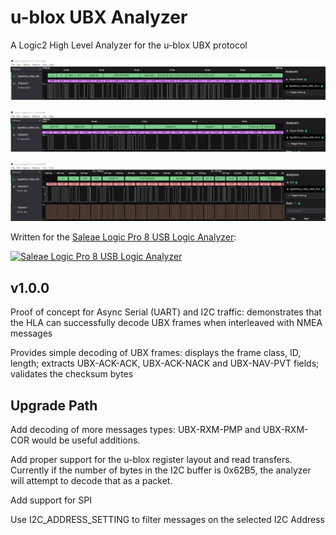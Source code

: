 
  # u-blox UBX Analyzer
  
A Logic2 High Level Analyzer for the u-blox UBX protocol

![Screen shot 1](./Screenshot_1.png)

![Screen shot 2](./Screenshot_2.png)

![Screen shot 3](./Screenshot_3.png)

Written for the [Saleae Logic Pro 8 USB Logic Analyzer](https://www.sparkfun.com/products/13196):

[![Saleae Logic Pro 8 USB Logic Analyzer](https://cdn.sparkfun.com//assets/parts/1/0/3/3/0/13196-04.jpg)](https://www.sparkfun.com/products/13196)

## v1.0.0

Proof of concept for Async Serial (UART) and I2C traffic: demonstrates that the HLA can successfully decode UBX frames when interleaved with NMEA messages

Provides simple decoding of UBX frames: displays the frame class, ID, length; extracts UBX-ACK-ACK, UBX-ACK-NACK and UBX-NAV-PVT fields; validates the checksum bytes

## Upgrade Path

Add decoding of more messages types: UBX-RXM-PMP and UBX-RXM-COR would be useful additions.

Add proper support for the u-blox register layout and read transfers. Currently if the number of bytes in the I2C buffer is 0x62B5, the analyzer will attempt to decode that as a packet.

Add support for SPI

Use I2C_ADDRESS_SETTING to filter messages on the selected I2C Address